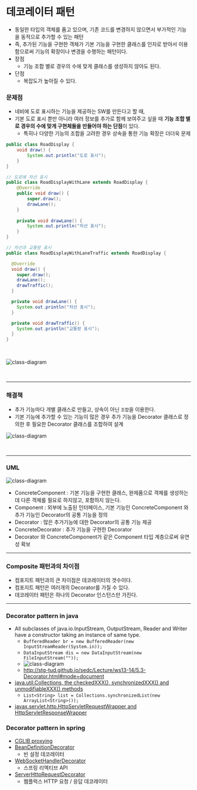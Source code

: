 # 데코레이터 패턴
- 동일한 타입의 객체를 품고 있으며, 기존 코드를 변경하지 않으면서 부가적인 기능을 동적으로 추가할 수 있는 패턴
- 즉, 추가된 기능을 구현한 객체가 기본 기능을 구현한 클래스를 인자로 받아서 이용함으로써 기능의 확장이나 변경을 수행하는 패턴이다.
- 장점 
  - 기능 조합 별로 경우의 수에 맞게 클래스를 생성하지 않아도 된다.
- 단점
  - 복잡도가 높아질 수 있다.

### 문제점

- 네비에 도로 표시하는 기능을 제공하는 SW를 만든다고 할 때,
- 기본 도로 표시 뿐만 아니라 여러 정보를 추가로 함께 보여주고 싶을 때 **기능 조합 별로 경우의 수에 맞게 구현체들을 만들어야 하는 단점**이 있다.
    - 특히나 다양한 기능의 조합을 고려한 경우 상속을 통한 기능 확장은 더더욱 문제

```java
public class RoadDisplay {
    void draw() {
        System.out.println("도로 표시");
    }
}

// 도로에 차선 표시
public class RoadDisplayWithLane extends RoadDisplay {
    @Override
    public void draw() {
        super.draw();
        drawLane();
    }
    
    private void drawLane() {
        System.out.println("차선 표시");
    }
}

// 차선과 교통랑 표시
public class RoadDisplayWithLaneTraffic extends RoadDisplay {

  @Override
  void draw() {
    super.draw();
    drawLane();
    drawTraffic();
  }

  private void drawLane() {
    System.out.println("차선 표시");
  }

  private void drawTraffic() {
    System.out.println("교통랑 표시");
  }
}
```

<br>

![class-diagram](http://www.plantuml.com/plantuml/proxy?src=https://raw.githubusercontent.com/ohtaeg/TIL/master/design-pattern/src/chapter10_decorator/uml/before.puml)

<br>

---

### 해결책
- 추가 기능마다 개별 클래스로 만들고, 상속이 아닌 `조합`을 이용한다.
- 기본 기능에 추가할 수 있는 기능이 많은 경우 추가 기능을 Decorator 클래스로 정의한 후 필요한 Decorator 클래스를 조합하여 설계

![class-diagram](http://www.plantuml.com/plantuml/proxy?src=https://raw.githubusercontent.com/ohtaeg/TIL/master/design-pattern/src/chapter10_decorator/uml/after.puml)

<br>

----

### UML

![class-diagram](http://www.plantuml.com/plantuml/proxy?src=https://raw.githubusercontent.com/ohtaeg/TIL/master/design-pattern/src/chapter10_decorator/uml/decorator.puml)

- ConcreteComponent : 기본 기능을 구현한 클래스, 완제품으로 객체를 생성하는데 다른 객체를 필요로 하지않고, 포함하지 않는다.
- Component : 외부에 노출된 인터페이스, 기본 기능인 ConcreteComponent 와 추가 기능인 Decorator의 공통 기능을 정의
- Decorator : 많은 추가기능에 대한 Decorator의 공통 기능 제공
- ConcreteDecorator : 추가 기능을 구현한 Decorator
- Decorator 와 ConcreteComponent가 같은 Component 타입 계층으로써 유연성 확보

---

### Composite 패턴과의 차이점
- 컴포지트 패턴과의 큰 차이점은 데코레이터의 갯수이다.
- 컴포지트 패턴은 여러개의 Decorator를 가질 수 있다.
- 데코레이터 패턴은 하나의 Decorator 인스턴스만 가진다.

---

### Decorator pattern in java
- All subclasses of java.io.InputStream, OutputStream, Reader and Writer have a constructor taking an instance of same type.
  - `BufferedReader br = new BufferedReader(new InputStreamReader(System.in)); `
  - `DataInputStream dis = new DataInputStream(new FileInputStream(""));`
  - ![class-diagram](http://www.plantuml.com/plantuml/proxy?src=https://raw.githubusercontent.com/ohtaeg/TIL/master/design-pattern/src/chapter10_decorator/uml/inputstream.puml)
  - http://stg-tud.github.io/sedc/Lecture/ws13-14/5.3-Decorator.html#mode=document
- [java.util.Collections, the checkedXXX(), synchronizedXXX() and unmodifiableXXX() methods](https://docs.oracle.com/javase/tutorial/collections/implementations/wrapper.html)
  - `List<String> list = Collections.synchronizedList(new ArrayList<String>());`
- [javax.servlet.http.HttpServletRequestWrapper and HttpServletResponseWrapper](https://docs.oracle.com/javaee/6/api/javax/servlet/http/HttpServletRequestWrapper.html)

### Decorator pattern in spring
- [CGLIB proxying](https://docs.spring.io/spring-framework/docs/3.0.0.M3/reference/html/ch09s05.html#aop-global-advisors)
- [BeanDefinitionDecorator](https://docs.spring.io/spring-framework/docs/current/javadoc-api/org/springframework/beans/factory/xml/BeanDefinitionDecorator.html)
  - 빈 설정 데코레이터
- [WebSocketHandlerDecorator](https://docs.spring.io/spring-framework/docs/current/javadoc-api/org/springframework/web/socket/handler/WebSocketHandlerDecorator.html)
  - 스프링 리엑티브 API
- [ServerHttpRequestDecorator](https://docs.spring.io/spring-framework/docs/current/javadoc-api/org/springframework/http/server/reactive/ServerHttpRequestDecorator.html)
  - 웹플럭스 HTTP 요청 / 응답 데코레이터
  


